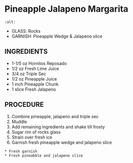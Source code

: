 # Pineapple Jalapeno Margarita

```{image} ../images/pineappleJalapenoMargarita.jpg
:alt: 
```

* GLASS: Rocks
* GARNISH: Pineapple Wedge & Jalapeno slice

## INGREDIENTS
* 1-1/5 oz  Hornitos Reposado
* 1/2 oz    Fresh Lime Juice
* 3/4 oz    Triple Sec
* 1/2 oz    Pineapple Juice
* 1 inch    Pineapple Chunk
* 1 slice   Fresh Jalapeno

## PROCEDURE
1. Combine pineapple, jalapeno and triple sec
2. Muddle
3. Add remaining ingredients and shake till frosty
4. Sugar rim of rocks glass
5. Strain over fresh ice
6. Garnish fresh pineapple wedge and jalapeno slice

```{important}
* Fresh garnish
* Fresh pineabble and jalapeno slice
```
